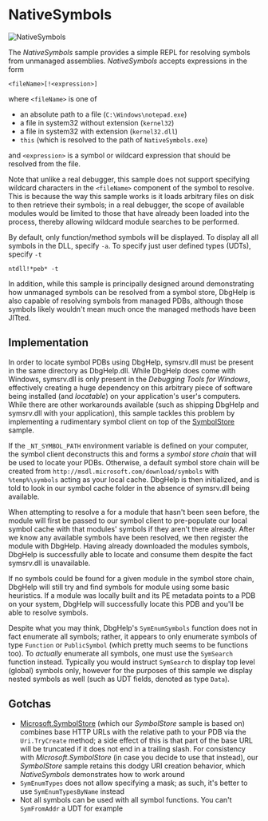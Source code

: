 # NativeSymbols

![NativeSymbols](https://raw.githubusercontent.com/lordmilko/ClrDebug/master/assets/NativeSymbols.png)

The *NativeSymbols* sample provides a simple REPL for resolving symbols from unmanaged assemblies. *NativeSymbols* accepts expressions in the form

    <fileName>[!<expression>]

where `<fileName>` is one of

* an absolute path to a file (`C:\Windows\notepad.exe`)
* a file in system32 without extension (`kernel32`)
* a file in system32 with extension (`kernel32.dll`)
* `this` (which is resolved to the path of `NativeSymbols.exe`)

and `<expression>` is a symbol or wildcard expression that should be resolved from the file.

Note that unlike a real debugger, this sample does not support specifying wildcard characters in the `<fileName>` component of the symbol to resolve. This is because the way this sample works is it loads arbitrary files on disk to then retrieve their symbols; in a real debugger, the scope of available modules would be limited to those that have already been loaded into the process, thereby allowing wildcard module searches to be performed.

By default, only function/method symbols will be displayed. To display all all symbols in the DLL, specify `-a`. To specify just user defined types (UDTs), specify `-t`

    ntdll!*peb* -t

In addition, while this sample is principally designed around demonstrating how unmanaged symbols can be resolved from a symbol store, DbgHelp is also capable of resolving symbols from managed PDBs,
although those symbols likely wouldn't mean much once the managed methods have been JITted.

## Implementation

In order to locate symbol PDBs using DbgHelp, symsrv.dll must be present in the same directory as DbgHelp.dll. While DbgHelp does come with Windows, symsrv.dll is only present in the *Debugging Tools for Windows*, effectively creating a huge dependency on this arbitrary piece of software being installed (and *locatable*) on your application's user's computers. While there are other workarounds available (such as shipping DbgHelp and symsrv.dll with your application), this sample tackles this problem by implementing a rudimentary symbol client on top of the [SymbolStore](https://github.com/lordmilko/ClrDebug/tree/master/Samples/PEReader) sample.

If the `_NT_SYMBOL_PATH` environment variable is defined on your computer, the symbol client deconstructs this and forms a *symbol store chain* that will be used to locate your PDBs. Otherwise, a default symbol store chain will be created from `http://msdl.microsoft.com/download/symbols` with `%temp%\symbols` acting as your local cache. DbgHelp is then initialized, and is told to look in our symbol cache folder in the absence of symsrv.dll being available.

When attempting to resolve a for a module that hasn't been seen before, the module will first be passed to our symbol client to pre-populate our local symbol cache with that modules' symbols if they aren't there already. After we know any available symbols have been resolved, we then register the module with DbgHelp. Having already downloaded the modules symbols, DbgHelp is successfully able to locate and consume them despite the fact symsrv.dll is unavailable.

If no symbols could be found for a given module in the symbol store chain, DbgHelp will still try and find symbols for module using some basic heuristics. If a module was locally built and its PE metadata points to a PDB on your system, DbgHelp will successfully locate this PDB and you'll be able to resolve symbols.

Despite what you may think, DbgHelp's `SymEnumSymbols` function does not in fact enumerate all symbols; rather, it appears to only enumerate symbols of type `Function` or `PublicSymbol` (which pretty much seems to be functions too). To *actually* enumerate all symbols, one must use the `SymSearch` function instead. Typically you would instruct `SymSearch` to display top level (global) symbols only, however for the purposes of this sample we display nested symbols as well (such as UDT fields, denoted as type `Data`).

## Gotchas

* [Microsoft.SymbolStore](https://github.com/dotnet/symstore) (which our *SymbolStore* sample is based on) combines base HTTP URLs with the relative path to your PDB via the `Uri.TryCreate` method; a side effect of this is that part of the base URL will be truncated if it does not end in a trailing slash. For consistency with *Microsoft.SymbolStore* (in case you decide to use that instead), our *SymbolStore* sample retains this dodgy URI creation behavior, which *NativeSymbols* demonstrates how to work around
* `SymEnumTypes` does not allow specifying a mask; as such, it's better to use `SymEnumTypesByName` instead
* Not all symbols can be used with all symbol functions. You can't `SymFromAddr` a UDT for example